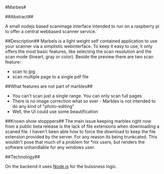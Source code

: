 #Marbes#


##Abstract##

A small nodejs based scanimage interface intended to run on a raspberry pi to offer a central webbased scanner service.

##Description##
Marbels is a light weight self contained application to use your scanner via a simplistic webinterface. To keep it easy to use, it only offers the most basic features, like selecting the scan resolution and the scan mode (lineart, gray or color).
Beside the preview there are two scan feature:
* scan to jpg
* scan multiple page to a single pdf file

##What features are not part of marbles##
* You can't scan just a single range. You can only scan full pages
* There is no image correction what so ever - Marbles is not intended to do any kind of "photo-editing"
* Well, the UI could use some beautification

##Known show stopppers##
The main issue keeping marbles right now from a public beta release is the lack of file extensions when downloading a scaned file. I haven't been able how to force the download to keep the file extension provided by the server. For any reason its being trunkcated. This wouldn't pose that much of a problem for *nix users, but renders the software unhandlable for any windows user.

##Technology##


On the backend it uses [Node.js](http://nodejs.org/) for the buissness logic. 
